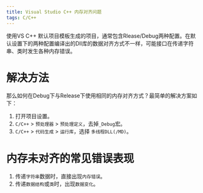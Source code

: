 ```yaml
---
title: Visual Studio C++ 内存对齐问题
tags: C/C++
---
```


使用VS C++ 默认项目模板生成的项目，通常包含Rlease/Debug两种配置。在默认设置下的两种配置编译出的Dll库的数据对齐方式不一样，可能接口在传递字符串、类时发生各种内存错误。

# 解决方法

那么如何在Debug下与Release下使用相同的内存对齐方式？最简单的解决方案如下：

1. 打开项目设置。
2. `C/C++` > `预处理器` > `预处理定义`，去掉`_Debug`宏。
3. `C/C++` > `代码生成` > `运行库`，选择 `多线程DLL(/MD)`。

# 内存未对齐的常见错误表现

1. 传递`字符串`数据时，直接出现`内存错误`。
2. 传递`数据结构`或`类`时，出现`数据变化`。
